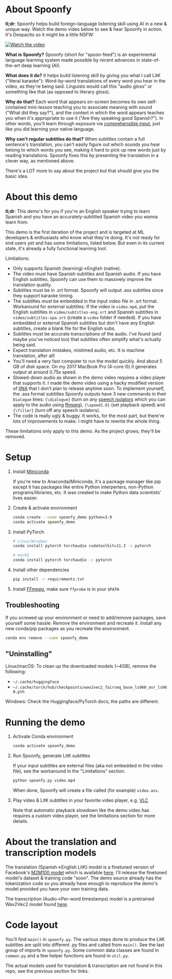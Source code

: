 # About Spoonfy
**tl;dr**: Spoonfy helps build foreign-language listening skill using AI in a new & unique way. Watch the demo video below to see & hear Spoonfy in action. It's Despacito so it might be a little NSFW:

[![Watch the video](https://lh4.googleusercontent.com/k8I1bl6Fr27nJq5zxRW63cVukOV0mJNwmUd2bM9ccLyUMwXlbl39QqMBHjgQZBepVDBMu42UOIvlow=w1920-h1080-k-pd)](https://drive.google.com/file/d/12qYKv_yaqGr9GWvHPtE9ng2foJVPfpoE/view?usp=sharing)

**What is Spoonfy?** Spoonfy (short for "spoon-feed") is an experimental language learning system made possible by recent advances in state-of-the-art deep learning (AI).

**What does it do?** It helps build listening skill by giving you what I call LitK ("literal karaoke"): Word-by-word translations of every word you hear in the video, as they're being said. Linguists would call this "audio gloss" or something like that (as opposed to literary gloss).

**Why do that?** Each word that appears on-screen becomes its own self-contained mini-lesson teaching you to associate meaning with sound ("What did they say?"), and the context in which the word appears teaches you when it's appropriate to use it ("Are they speaking good Spanish?"). In other words, you'll learn through exposure via [comprehensible input](https://en.wikipedia.org/wiki/Input_hypothesis), just like you did learning your native language.

**Why can't regular subtitles do that?** When subtitles contain a full sentence's translation, you can't easily figure out which sounds you hear belong to which words you see, making it hard to pick up new words just by reading translations. Spoonfy fixes this by presenting the translation in a clever way, as mentioned above.

There's a LOT more to say about the project but that should give you the basic idea.

# About this demo
**tl;dr**: This demo's for you if you're an English speaker trying to learn Spanish and you have an accurately-subtitled Spanish video you wanna learn from.

This demo is the first iteration of the project and is targeted at ML developers & enthusiasts who know what they're doing. It's not ready for end users yet and has some limitations, listed below. But even in its current state, it's already a fully functional learning tool.

Limitations:
- Only supports Spanish (learning)->English (native).
- The video must have Spanish subtitles and Spanish audio. If you have English subtitles, Spoonfy can use them to massively improve the translation quality.
- Subtitles must be in .srt format. Spoonfy will output .ass subtitles since they support karaoke timing.
- The subtitles must be embedded in the input video file in .srt format. Workaround for external subtitles: If the video is `video.mp4`, put the English subtitles in `video/subtitles-eng.srt` and Spanish subtitles in `video/subtitles-spa.srt` (create a `video` folder if needed). If you have embedded or external Spanish subtitles but don't have any English subtitles, create a blank file for the English subs.
- Subtitles must be accurate transcriptions of the audio. I've found (and maybe you've noticed too) that subtitles often simplify what's actually being said.
- Expect translation mistakes, mistimed audio, etc. It is machine translation, after all!
- You'll need a very fast computer to run the model quickly. And about 5 GB of disk space. On my 2017 MacBook Pro (4-core i5) it generates output at around 0.75x speed.
- Slowed-down audio as shown in the demo video requires a video player that supports it. I made the demo video using a hacky modified version of [IINA](https://iina.io) that I don't plan to release anytime soon. To implement yourself, the .ass format subtitles Spoonfy outputs have 3 new commands in their `Dialogue` lines: `{\dialogue}` (turn on any [speech isolators](https://github.com/GregorR/rnnoise-models) which you can apply to the audio using [ffmpeg](https://ffmpeg.org/ffmpeg-filters.html#arnndn)), `{\speed1.0}` (set playback speed) and `{\filler}` (turn off any speech isolators).
- The code is really ugly & buggy. It works, for the most part, but there're lots of improvements to make. I might have to rewrite the whole thing.

These limitations only apply to this demo. As the project grows, they'll be removed.

# Setup
1. Install [Miniconda](https://docs.conda.io/en/latest/miniconda.html)

    If you're new to Anaconda/Miniconda, it's a package manager like pip except it has packages like entire Python interperters, non-Python programs/libraries, etc. It was created to make Python data scientists' lives easier.
1. Create & activate environment
    ```bash
    conda create --name spoonfy_demo python=3.9
    conda activate spoonfy_demo
    ```
1. Install PyTorch
    ```bash
    # Linux/Windows
    conda install pytorch torchaudio cudatoolkit=11.3 -c pytorch

    # macOS
    conda install pytorch torchaudio -c pytorch
    ```
1. Install other dependencies
    ```bash
    pip install -r requirements.txt
    ```
1. Install [FFmpeg](https://ffmpeg.org), make sure `ffprobe` is in your `$PATH`

## Troubleshooting
If you screwed up your environment or need to add/remove packages, save yourself some hassle: Remove the environment and recreate it. Install any new conda/pip packages as you recreate the environment.
```bash
conda env remove --name spoonfy_demo
```

## "Uninstalling"
Linux/macOS: To clean up the downloaded models (~4GB), remove the following:
- `~/.cache/huggingface`
- `~/.cache/torch/hub/checkpoints/wav2vec2_fairseq_base_ls960_asr_ls960.pth`

Windows: Check the Huggingface/PyTorch docs, the paths are different.

# Running the demo
1. Activate Conda environment
    ```bash
    conda activate spoonfy_demo
    ```
1. Run Spoonfy, generate LitK subtitles
    
    If your input subtitles are external files (aka not embedded in the video file), see the workaround in the "Limitations" section.
    ```bash
    python spoonfy.py video.mp4
    ```
    When done, Spoonfy will create a file called (for example) `video.ass`.
1. Play video & LitK subtitles in your favorite video player, e.g. [VLC](https://www.videolan.org/vlc/)
    
    Note that automatic playback slowdown like the demo video has requires a custom video player, see the limitations section for more details.

# About the translation and transcription models
The translation (Spanish->English LitK) model is a finetuned version of Facebook's [M2M100 model](https://huggingface.co/facebook/m2m100_418M) which is available [here](https://huggingface.co/athairus/m2m100_418M_finetuned_litk_es_en). I'll release the finetuned model's dataset & training code "soon". The demo source already has the tokenization code so you already have enough to reproduce the demo's model provided you have your own training data.

The transcription (Audio->Per-word timestamps) model is a pretrained Wav2Vec2 model found [here](https://huggingface.co/jonatasgrosman/wav2vec2-large-xlsr-53-spanish).

# Code layout
You'll find `main()` in `spoonfy.py`. The various steps done to produce the LitK subtitles are split into different .py files and called from `main()`. See the last group of imports in `spoonfy.py`. Some common data classes are found in `common.py` and a few helper functions are found in `util.py`.

The actual models used for translation & transcription are not found in this repo, see the previous section for links.